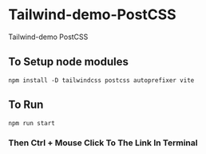 # Tailwind-demo-PostCSS
Tailwind-demo PostCSS
## To Setup node modules
~~~
npm install -D tailwindcss postcss autoprefixer vite
~~~
## To Run
~~~
npm run start
~~~
### Then Ctrl + Mouse Click To The Link In Terminal
